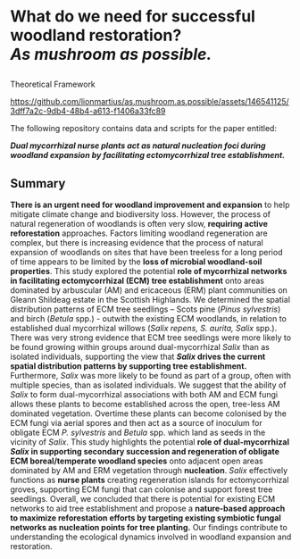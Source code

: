 # <p> What do we need for successful woodland restoration? <br> _As mushroom as possible._</p>


Theoretical Framework


https://github.com/lionmartius/as.mushroom.as.possible/assets/146541125/3dff7a2c-9db4-48b4-a613-f1406a33fc89


The following repository contains data and scripts for the paper entitled: 

_**Dual mycorrhizal nurse plants act as natural nucleation foci during woodland expansion by facilitating ectomycorrhizal tree establishment.**_
## Summary

**There is an urgent need for woodland improvement and expansion** to help mitigate climate change and biodiversity loss. However, the process of natural regeneration of woodlands is often very slow, **requiring active reforestation** approaches. Factors limiting woodland regeneration are complex, but there is increasing evidence that the process of natural expansion of woodlands on sites that have been treeless for a long period of time appears to be limited by the **loss of microbial woodland-soil properties**. This study explored the potential **role of mycorrhizal networks in facilitating ectomycorrhizal (ECM) tree establishment** onto areas dominated by arbuscular (AM) and ericaceous (ERM) plant communities on Gleann Shìldeag estate in the Scottish Highlands.  We determined the spatial distribution patterns of ECM tree seedlings – Scots pine (_Pinus sylvestris_) and birch (_Betula_ spp.) - outwith the existing ECM woodlands, in relation to established dual mycorrhizal willows (_Salix repens, S. aurita, Salix_ spp.). There was very strong evidence that ECM tree seedlings were more likely to be found growing within groups around dual-mycorrhizal _Salix_ than as isolated individuals, supporting the view that **_Salix_ drives the current spatial distribution patterns by supporting tree establishment.** Furthermore, _Salix_ was more likely to be found as part of a group, often with multiple species, than as isolated individuals. We suggest that the ability of _Salix_ to form dual-mycorrhizal associations with both AM and ECM fungi allows these plants to become established across the open, tree-less AM dominated vegetation. Overtime these plants can become colonised by the ECM fungi via aerial spores and then act as a source of inoculum for obligate ECM _P. sylvestris_ and _Betula_ spp. which land as seeds in the vicinity of _Salix_. This study highlights the potential **role of dual-mycorrhizal _Salix_ in supporting secondary succession and regeneration of obligate ECM boreal/temperate woodland species** onto adjacent open areas dominated by AM and ERM vegetation through **nucleation**. _Salix_ effectively functions as **nurse plants** creating regeneration islands for ectomycorrhizal groves, supporting ECM fungi that can colonise and support forest tree seedlings. Overall, we concluded that there is potential for existing ECM networks to aid tree establishment and propose a **nature-based approach to maximize reforestation efforts by targeting existing symbiotic fungal networks as nucleation points for tree planting.** Our findings contribute to understanding the ecological dynamics involved in woodland expansion and restoration.

